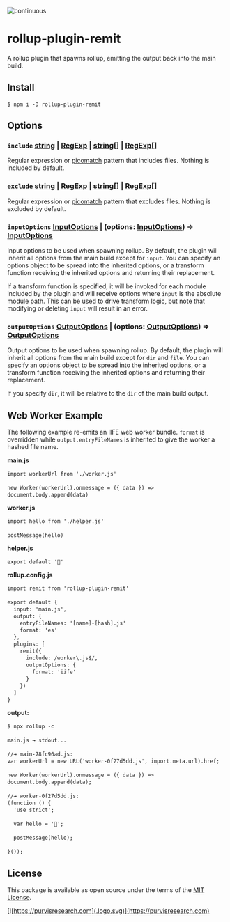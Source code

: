 ![continuous](https://github.com/ianpurvis/rollup-plugin-remit/workflows/continuous/badge.svg)

# rollup-plugin-remit

  A rollup plugin that spawns rollup, emitting the output back into the main build.


## Install

    $ npm i -D rollup-plugin-remit


## Options

### `include` [string] | [RegExp] | [string]\[\] | [RegExp]\[\]

  Regular expression or [picomatch] pattern that includes files. Nothing is included by default.

### `exclude` [string] | [RegExp] | [string]\[\] | [RegExp]\[\]

  Regular expression or [picomatch] pattern that excludes files. Nothing is excluded by default.

### `inputOptions` [InputOptions] | (options: [InputOptions]) => [InputOptions]

  Input options to be used when spawning rollup. By default, the plugin will
  inherit all options from the main build except for `input`.  You can specify
  an options object to be spread into the inherited options, or a transform
  function receiving the inherited options and returning their replacement.

  If a transform function is specified, it will be invoked for each module
  included by the plugin and will receive options where `input` is the absolute
  module path.  This can be used to drive transform logic, but note that
  modifying or deleting `input` will result in an error.

### `outputOptions` [OutputOptions] | (options: [OutputOptions]) => [OutputOptions]

  Output options to be used when spawning rollup. By default, the plugin will
  inherit all options from the main build except for `dir` and `file`.  You can
  specify an options object to be spread into the inherited options, or a
  transform function receiving the inherited options and returning their
  replacement.

  If you specify `dir`, it will be relative to the `dir` of the main build output.

[RegExp]: https://developer.mozilla.org/en-US/docs/Web/JavaScript/Reference/Global_Objects/RegExp
[String]: https://developer.mozilla.org/en-US/docs/Web/JavaScript/Reference/Global_Objects/String
[picomatch]: https://github.com/micromatch/picomatch#globbing-features
[InputOptions]: https://rollupjs.org/guide/en/#big-list-of-options
[OutputOptions]: https://rollupjs.org/guide/en/#big-list-of-options


## Web Worker Example

  The following example re-emits an IIFE web worker bundle.  `format` is
  overridden while `output.entryFileNames` is inherited to give the worker a
  hashed file name.

  **main.js**

    import workerUrl from './worker.js'

    new Worker(workerUrl).onmessage = ({ data }) => document.body.append(data)
 

  **worker.js**

    import hello from './helper.js'

    postMessage(hello)


  **helper.js**
  
    export default '👋'

 
  **rollup.config.js**

    import remit from 'rollup-plugin-remit'

    export default {
      input: 'main.js',
      output: {
        entryFileNames: '[name]-[hash].js'
        format: 'es'
      },
      plugins: [
        remit({
          include: /worker\.js$/,
          outputOptions: {
            format: 'iife'
          }
        })
      ]
    }


  **output:**

    $ npx rollup -c

    main.js → stdout...

    //→ main-78fc96ad.js:
    var workerUrl = new URL('worker-0f27d5dd.js', import.meta.url).href;

    new Worker(workerUrl).onmessage = ({ data }) => document.body.append(data);

    //→ worker-0f27d5dd.js:
    (function () {
      'use strict';

      var hello = '👋';

      postMessage(hello);

    }());


## License

  This package is available as open source under the terms of the
  [MIT License](http://opensource.org/licenses/MIT).


[![https://purvisresearch.com](.logo.svg)](https://purvisresearch.com)
